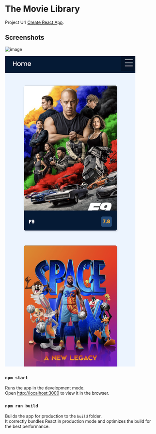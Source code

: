 # The Movie Library

Project Url [Create React App](https://github.com/facebook/create-react-app).

## Screenshots

![image](./src/Images/web.png)

![image](./src/Images/mobile.png)

### `npm start`

Runs the app in the development mode.\
Open [http://localhost:3000](http://localhost:3000) to view it in the browser.

### `npm run build`

Builds the app for production to the `build` folder.\
It correctly bundles React in production mode and optimizes the build for the best performance.
